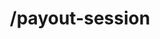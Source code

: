---
title: /payout-session
position_number: 2
type: post
description: Initiate a payout request on Kibramoa CashierUI.

content_markdown: |-
  This endpoint will generate a payout session to the load cashierUI within the merchant system. The cashierUI will display several payout options available to the customer using the given country/currency parameters.


  {: .info }
  **Note**: The `Content-Type` header should be set to `application/json` along with the merchant API key


right_code_blocks:
  - code_block: |1-
      {
        "country": "BR",
        "currency": "BRL",
        "amount": 150,
        "redirectUrl": "https://merchant1.io/where/to/go",
        "merchantReference": "custom8108",
        "description": "Additional remark for this payout.",
        "userId": "merchant_user123",
        "userAgent": "Mozilla/5.0 (X11; Linux x86_64)",
        "userDevice": "DESKTOP",
        "ip": "13.12.11.10",
        "language": "PT",
        "extra1": "merchant extra value 1",
        "extra2": "merchant extra value 2",
        "extra3": "merchant extra value 3"
      }
    title: Request
    language: json
  - code_block: |2-
        {
        "cashierUrl": "https://cashier.kibramoa.net/payout/?sessionId=54ed4d33-9c24-4ef0-a7f8-242920a657u5"
        }
    title: Response
    language: json
  - code_block: |3-    
          {
          "statusCode": 401,
          "message": "Unauthorized"
          }
    title: Error 401
    language: json
---